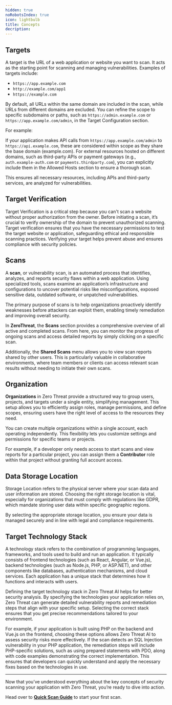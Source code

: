 ```yaml
---
hidden: true
noRobotsIndex: true
icon: lightbulb
title: Concepts
decription:
---
```


## Targets

A target is the URL of a web application or website you want to scan. It acts as the starting point for scanning and managing vulnerabilities. Examples of targets include:

- `https://app.example.com`&#x20;
- `http://example.com/app1`&#x20;
- `https://example.com`&#x20;

By default, all URLs within the same domain are included in the scan, while URLs from different domains are excluded. You can refine the scope to specific subdomains or paths, such as `https://admin.example.com` or `https://app.example.com/admin`, in the Target Configuration section.

For example:

If your application makes API calls from `https://app.example.com/admin` to `https://api.example.com`, these are considered within scope as they share the base domain (example.com). For external resources hosted on different domains, such as third-party APIs or payment gateways (e.g., `auth.example-auth.com` or `payments.thirdparty.com`), you can explicitly include them in the Allowed Hosts section to ensure a thorough scan.

This ensures all necessary resources, including APIs and third-party services, are analyzed for vulnerabilities.

## Target Verification

Target Verification is a critical step because you can't scan a website without proper authorization from the owner. Before initiating a scan, it’s crucial to verify ownership of the domain to prevent unauthorized scanning. Target verification ensures that you have the necessary permissions to test the target website or application, safeguarding ethical and responsible scanning practices. Verifying your target helps prevent abuse and ensures compliance with security policies.

## Scans

A **scan**, or vulnerability scan, is an automated process that identifies, analyzes, and reports security flaws within a web application. Using specialized tools, scans examine an application’s infrastructure and configurations to uncover potential risks like misconfigurations, exposed sensitive data, outdated software, or unpatched vulnerabilities.

The primary purpose of scans is to help organizations proactively identify weaknesses before attackers can exploit them, enabling timely remediation and improving overall security.

In **ZeroThreat**, the **Scans** section provides a comprehensive overview of all active and completed scans. From here, you can monitor the progress of ongoing scans and access detailed reports by simply clicking on a specific scan.

Additionally, the **Shared Scans** menu allows you to view scan reports shared by other users. This is particularly valuable in collaborative environments, where team members or clients can access relevant scan results without needing to initiate their own scans.

## Organization

**Organizations** in Zero Threat provide a structured way to group users, projects, and targets under a single entity, simplifying management. This setup allows you to efficiently assign roles, manage permissions, and define scopes, ensuring users have the right level of access to the resources they need.

You can create multiple organizations within a single account, each operating independently. This flexibility lets you customize settings and permissions for specific teams or projects.

For example, if a developer only needs access to start scans and view reports for a particular project, you can assign them a **Contributor** role within that project without granting full account access.

## Data Storage Location

Storage Location refers to the physical server where your scan data and user information are stored. Choosing the right storage location is vital, especially for organizations that must comply with regulations like GDPR, which mandate storing user data within specific geographic regions.

By selecting the appropriate storage location, you ensure your data is managed securely and in line with legal and compliance requirements.

## Target Technology Stack

A technology stack refers to the combination of programming languages, frameworks, and tools used to build and run an application. It typically consists of frontend technologies (such as React, Angular, or Vue.js), backend technologies (such as Node.js, PHP, or ASP.NET), and other components like databases, authentication mechanisms, and cloud services. Each application has a unique stack that determines how it functions and interacts with users.

Defining the target technology stack in Zero Threat AI helps for better security analysis. By specifying the technologies your application relies on, Zero Threat can generate detailed vulnerability reports and remediation steps that align with your specific setup. Selecting the correct stack ensures that you get precise recommendations tailored to your environment.

For example, if your application is built using PHP on the backend and Vue.js on the frontend, choosing these options allows Zero Threat AI to assess security risks more effectively. If the scan detects an SQL Injection vulnerability in your PHP application, the remediation steps will include PHP-specific solutions, such as using prepared statements with PDO, along with code examples demonstrating the correct implementation. This ensures that developers can quickly understand and apply the necessary fixes based on the technologies in use.

---

Now that you’ve understood everything about the key concepts of security scanning your application with Zero Threat, you’re ready to dive into action.&#x20;

Head over to [**Quick Scan Guide**](publish-your-docs.md 'mention') to start your first scan.
